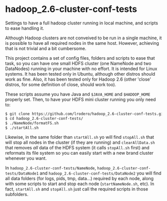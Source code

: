 # hadoop_2.6-cluster-conf-tests
Settings to have a full hadoop cluster running in local machine, and scripts to ease handling it.

Although Hadoop clusters are not conveived to be run in a single machine, it is possible to have all required nodes in the same host. However, achieving that is not trivial and a bit cumbersome.

This project contains a set of config files, folders and scripts to ease that task, so you can have one small HDFS cluster (one NameNode and two DataNodes) running in your machine with no effort. It is intended for Linux systems. It has been tested only in Ubuntu, although other distros should work as fine. Also, it has been tested only for Hadoop 2.6 (other 'close' distros, for some definition of close, should work too).

These scripts assume you have Java and  `$JAVA_HOME` and `$HADOOP_HOME` properly set. Then, to have your HDFS mini cluster running you only need to:

```bash
$ git clone https://github.com/lrodero/hadoop_2.6-cluster-conf-tests.git
$ cd hadoop_2.6-cluster-conf-tests/
$ ./NameNode/formatFS.sh
$ ./startAll.sh
```

Likewise, in the same folder than `startAll.sh` yo will find `stopAll.sh` that will stop all nodes in the cluster (if they are running) and `clearAllData.sh` that removes _all_ data of the HDFS system (it calls `stopAll.sh` first) and reformats its file system so you can easily start with a new brand cluster whenever you want.

In `hadoop_2.6-cluster-conf-tests/NameNode`, `hadoop_2.6-cluster-conf-tests/DataNode1` and `hadoop_2.6-cluster-conf-tests/DataNode2` you will find all data folders (for logs, pids, tmp, data...) required by each node, along with some scripts to start and stop each node (`startNameNode.sh`, etc). In fact, `startAll.sh` and `stopAll.sh` just call the required scripts in those subfolders.
